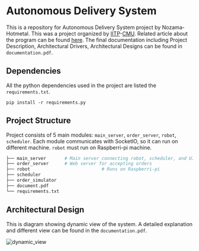 # Autonomous Delivery System

This is a repository for Autonomous Delivery System project by Nozama-Hotmetal. This was a project organized by [IITP](https://ezone.iitp.kr/common/anno/02/form.tab?PMS_TSK_PBNC_ID=PBD201900000075)-[CMU](https://www.cmu.edu/). Related article about the program can be found [here](http://www.donga.com/news/article/all/20190819/97023944/1). The final documentation including Project Description, Architectural Drivers, Architectural Designs can be found in `documentation.pdf`.



## Dependencies

All the python dependencies used in the project are listed the `requirements.txt`.

```
pip install -r requirements.py
```



## Project Structure

Project consists of 5 main modules: `main_server`, `order_server`, `robot`, `scheduler`. Each module communicates with SocketIO, so it can run on different machine. `robot` must run on Raspberri-pi machine.

```bash
├── main_server       # Main server connecting robot, scheduler, and UI
├── order_server      # Web server for accepting orders
├── robot							# Runs on Raspberri-pi
├── scheduler
├── order_simulator
├── document.pdf
└── requirements.txt
```



## Architectural Design

This is diagram showing dynamic view of the system. A detailed explanation and different view can be found in the `documentation.pdf`.

![dynamic_view](https://i.imgur.com/gAU1rPF.png)

